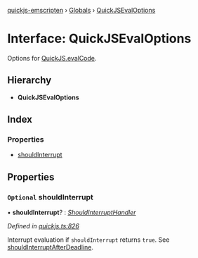 [quickjs-emscripten](../README.md) › [Globals](../globals.md) › [QuickJSEvalOptions](quickjsevaloptions.md)

# Interface: QuickJSEvalOptions

Options for [QuickJS.evalCode](../classes/quickjs.md#evalcode).

## Hierarchy

* **QuickJSEvalOptions**

## Index

### Properties

* [shouldInterrupt](quickjsevaloptions.md#optional-shouldinterrupt)

## Properties

### `Optional` shouldInterrupt

• **shouldInterrupt**? : *[ShouldInterruptHandler](../globals.md#shouldinterrupthandler)*

*Defined in [quickjs.ts:826](https://github.com/justjake/quickjs-emscripten/blob/master/ts/quickjs.ts#L826)*

Interrupt evaluation if `shouldInterrupt` returns `true`.
See [shouldInterruptAfterDeadline](../globals.md#shouldinterruptafterdeadline).
